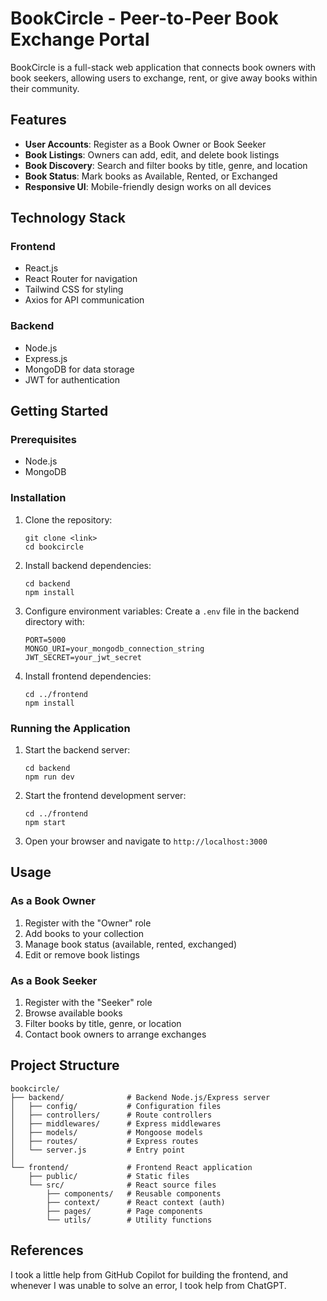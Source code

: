# BookCircle - Peer-to-Peer Book Exchange Portal

BookCircle is a full-stack web application that connects book owners with book seekers, allowing users to exchange, rent, or give away books within their community.

## Features

- **User Accounts**: Register as a Book Owner or Book Seeker
- **Book Listings**: Owners can add, edit, and delete book listings
- **Book Discovery**: Search and filter books by title, genre, and location
- **Book Status**: Mark books as Available, Rented, or Exchanged
- **Responsive UI**: Mobile-friendly design works on all devices

## Technology Stack

### Frontend
- React.js
- React Router for navigation
- Tailwind CSS for styling
- Axios for API communication

### Backend
- Node.js
- Express.js
- MongoDB for data storage
- JWT for authentication

## Getting Started

### Prerequisites
- Node.js 
- MongoDB 

### Installation

1. Clone the repository:
   ```
   git clone <link>
   cd bookcircle
   ```

2. Install backend dependencies:
   ```
   cd backend
   npm install
   ```

3. Configure environment variables:
   Create a `.env` file in the backend directory with:
   ```
   PORT=5000
   MONGO_URI=your_mongodb_connection_string
   JWT_SECRET=your_jwt_secret
   ```

4. Install frontend dependencies:
   ```
   cd ../frontend
   npm install
   ```

### Running the Application

1. Start the backend server:
   ```
   cd backend
   npm run dev
   ```

2. Start the frontend development server:
   ```
   cd ../frontend
   npm start
   ```

3. Open your browser and navigate to `http://localhost:3000`

## Usage

### As a Book Owner
1. Register with the "Owner" role
2. Add books to your collection
3. Manage book status (available, rented, exchanged)
4. Edit or remove book listings

### As a Book Seeker
1. Register with the "Seeker" role
2. Browse available books
3. Filter books by title, genre, or location
4. Contact book owners to arrange exchanges

## Project Structure

```
bookcircle/
├── backend/              # Backend Node.js/Express server
│   ├── config/           # Configuration files
│   ├── controllers/      # Route controllers
│   ├── middlewares/      # Express middlewares
│   ├── models/           # Mongoose models
│   ├── routes/           # Express routes
│   └── server.js         # Entry point
│
└── frontend/             # Frontend React application
    ├── public/           # Static files
    └── src/              # React source files
        ├── components/   # Reusable components
        ├── context/      # React context (auth)
        ├── pages/        # Page components
        └── utils/        # Utility functions
```

## References

I took a little help from GitHub Copilot for building the frontend, and whenever I was unable to solve an error, I took help from ChatGPT.